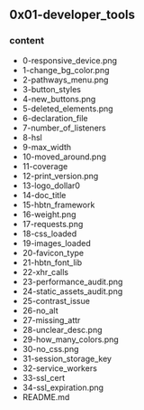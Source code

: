 ## 0x01-developer_tools

### content

- 0-responsive_device.png
- 1-change_bg_color.png
- 2-pathways_menu.png
- 3-button_styles
- 4-new_buttons.png
- 5-deleted_elements.png
- 6-declaration_file
- 7-number_of_listeners
- 8-hsl
- 9-max_width
- 10-moved_around.png
- 11-coverage
- 12-print_version.png
- 13-logo_dollar0
- 14-doc_title
- 15-hbtn_framework
- 16-weight.png
- 17-requests.png
- 18-css_loaded
- 19-images_loaded
- 20-favicon_type
- 21-hbtn_font_lib
- 22-xhr_calls
- 23-performance_audit.png
- 24-static_assets_audit.png
- 25-contrast_issue
- 26-no_alt
- 27-missing_attr
- 28-unclear_desc.png
- 29-how_many_colors.png
- 30-no_css.png
- 31-session_storage_key
- 32-service_workers
- 33-ssl_cert
- 34-ssl_expiration.png
- README.md

